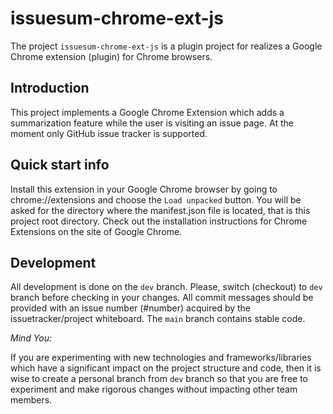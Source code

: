 # issuesum-chrome-ext-js
The project `issuesum-chrome-ext-js` is a plugin project for realizes a Google Chrome extension (plugin) for Chrome browsers.


## Introduction
This project implements a Google Chrome Extension which adds a summarization feature while the user is visiting an issue page.
At the moment only GitHub issue tracker is supported. 

## Quick start info
Install this extension in your Google Chrome browser by going to chrome://extensions and choose the `Load unpacked` button.
You will be asked for the directory where the manifest.json file is located, that is this project root directory.
Check out the installation instructions for Chrome Extensions on the site of Google Chrome.

## Development
All development is done on the `dev` branch. Please, switch (checkout) to `dev` branch before checking in your changes.
All commit messages should be provided with an issue number (#number) acquired by the issuetracker/project whiteboard.
The `main` branch contains stable code.

*Mind You:*

If you are experimenting with new technologies and frameworks/libraries which have a significant impact on the project structure and code, then it is wise to create a personal branch from `dev` branch so that you are free to experiment and make rigorous changes without impacting other team members. 
